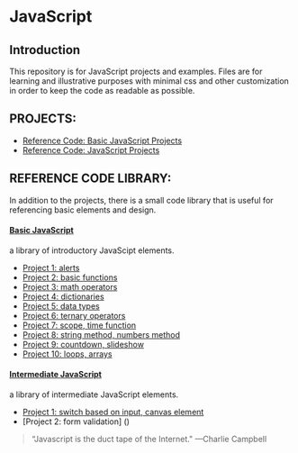 # JavaScript

## Introduction
This repository is for JavaScript projects and examples. Files are for learning and illustrative purposes with minimal css and other customization in order to keep the code as readable as possible. 

## PROJECTS:
- [Reference Code: Basic JavaScript Projects](https://github.com/serengetijade/JavaScript)
- [Reference Code: JavaScript Projects](https://github.com/serengetijade/HTMLandCSS/tree/main/projects/Bootstrap4Project)

## REFERENCE CODE LIBRARY:
In addition to the projects, there is a small code library that is useful for referencing basic elements and design. 
#### [Basic JavaScript](https://github.com/serengetijade/JavaScript)
a library of introductory JavaScipt elements. 
- [Project 1: alerts](https://github.com/serengetijade/JavaScript/tree/main/Basic-JavaScript-Projects/Project1-expressions-alert)
- [Project 2: basic functions](https://github.com/serengetijade/JavaScript/tree/main/Basic-JavaScript-Projects/Project2-functions)
- [Project 3: math operators](https://github.com/serengetijade/JavaScript/tree/main/Basic-JavaScript-Projects/Project3-math-operators)
- [Project 4: dictionaries](https://github.com/serengetijade/JavaScript/tree/main/Basic-JavaScript-Projects/Project4-dictionaries)
- [Project 5: data types](https://github.com/serengetijade/JavaScript/tree/main/Basic-JavaScript-Projects/Project5-type)
- [Project 6: ternary operators](https://github.com/serengetijade/JavaScript/tree/main/Basic-JavaScript-Projects/Project6-ternary-operators-constructors)
- [Project 7: scope, time function](https://github.com/serengetijade/JavaScript/tree/main/Basic-JavaScript-Projects/Project7-scope-time-function)
- [Project 8: string method, numbers method](https://github.com/serengetijade/JavaScript/tree/main/Basic-JavaScript-Projects/Project8-string-numbers-methods)
- [Project 9: countdown, slideshow](https://github.com/serengetijade/JavaScript/tree/main/Basic-JavaScript-Projects/Project9-countdown-slideshow)
- [Project 10: loops, arrays](https://github.com/serengetijade/JavaScript/tree/main/Basic-JavaScript-Projects/Project10-loops-arrays)

#### [Intermediate JavaScript](https://github.com/serengetijade/HTMLandCSS/tree/main/projects/Bootstrap4Project)
a library of intermediate JavaScript elements.
- [Project 1: switch based on input, canvas element]()
- [Project 2: form validation] ()

>“Javascript is the duct tape of the Internet."
—Charlie Campbell

